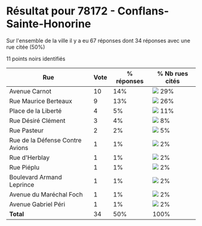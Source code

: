 # Résultat pour 78172 - Conflans-Sainte-Honorine

Sur l'ensemble de la ville il y a eu 67 réponses dont 34 réponses avec une rue citée (50%)

11 points noirs identifiés

| Rue | Vote | % réponses | % Nb rues cités|
|-----|------|------------|----------------|
| Avenue Carnot | 10 | 14% | <img src="../../img/bar_29.gif" />&nbsp;29%|
| Rue Maurice Berteaux | 9 | 13% | <img src="../../img/bar_26.gif" />&nbsp;26%|
| Place de la Liberté | 4 | 5% | <img src="../../img/bar_11.gif" />&nbsp;11%|
| Rue Désiré Clément | 3 | 4% | <img src="../../img/bar_8.gif" />&nbsp;8%|
| Rue Pasteur | 2 | 2% | <img src="../../img/bar_5.gif" />&nbsp;5%|
| Rue de la Défense Contre Avions | 1 | 1% | <img src="../../img/bar_2.gif" />&nbsp;2%|
| Rue d'Herblay | 1 | 1% | <img src="../../img/bar_2.gif" />&nbsp;2%|
| Rue Piéplu | 1 | 1% | <img src="../../img/bar_2.gif" />&nbsp;2%|
| Boulevard Armand Leprince | 1 | 1% | <img src="../../img/bar_2.gif" />&nbsp;2%|
| Avenue du Maréchal Foch | 1 | 1% | <img src="../../img/bar_2.gif" />&nbsp;2%|
| Avenue Gabriel Péri | 1 | 1% | <img src="../../img/bar_2.gif" />&nbsp;2%|
| **Total** | 34 | 50% | 100%|
